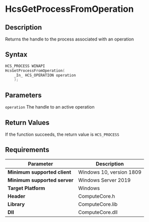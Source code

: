 # HcsGetProcessFromOperation

## Description

Returns the handle to the process associated with an operation

## Syntax

```cpp
HCS_PROCESS WINAPI
HcsGetProcessFromOperation(
    _In_ HCS_OPERATION operation
    );

```

## Parameters

`operation`
The handle to an active operation

## Return Values

If the function succeeds, the return value is `HCS_PROCESS`

## Requirements

|Parameter|Description|
|---|---|
| **Minimum supported client** | Windows 10, version 1809 |
| **Minimum supported server** | Windows Server 2019 |
| **Target Platform** | Windows |
| **Header** | ComputeCore.h |
| **Library** | ComputeCore.lib |
| **Dll** | ComputeCore.dll |
